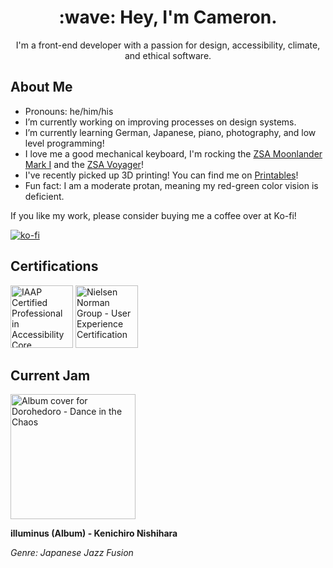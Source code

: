<h1 align="center">:wave: Hey, I'm Cameron.</h1>
<p align="center">I'm a front-end developer with a passion for design, accessibility, climate, and ethical software.</p>

## About Me
- Pronouns: he/him/his
- I’m currently working on improving processes on design systems.
- I’m currently learning German, Japanese, piano, photography, and low level programming!
- I love me a good mechanical keyboard, I'm rocking the [ZSA Moonlander Mark I](https://www.zsa.io/moonlander/) and the [ZSA Voyager](https://www.zsa.io/voyager/)!
- I've recently picked up 3D printing! You can find me on [Printables](https://www.printables.com/@cadomac_1434444)!
- Fun fact: I am a moderate protan, meaning my red-green color vision is deficient.

If you like my work, please consider buying me a coffee over at Ko-fi!

[![ko-fi](https://ko-fi.com/img/githubbutton_sm.svg)](https://ko-fi.com/Z8Z2O191Z)


## Certifications
<div>
  <img height="100px" width="auto" src="https://github.com/cadomac/cadomac/assets/12107773/49067765-ed67-4b5b-8529-267b2dcd5ff4" alt="IAAP Certified Professional in Accessibility Core Competencies" />
  <img height="100px" width="auto" src="https://github.com/cadomac/cadomac/assets/12107773/16bb00c5-5589-4762-bbdd-579517d17aa4" alt="Nielsen Norman Group - User Experience Certification" />
</div>

## Current Jam
<div><img src="https://github.com/user-attachments/assets/d85fc8cf-1c4a-4df9-9c32-d92b240558f5" height="200px" width="auto" alt="Album cover for Dorohedoro - Dance in the Chaos" /></div>

  
**illuminus (Album) - Kenichiro Nishihara**

_Genre: Japanese Jazz Fusion_

<!--
**cadomac/cadomac** is a ✨ _special_ ✨ repository because its `README.md` (this file) appears on your GitHub profile.

Here are some ideas to get you started:

- 🔭 I’m currently working on ...
- 🌱 I’m currently learning ...
- 👯 I’m looking to collaborate on ...
- 🤔 I’m looking for help with ...
- 💬 Ask me about ...
- 📫 How to reach me: ...
- 😄 Pronouns: ...
- ⚡ Fun fact: ...
-->
